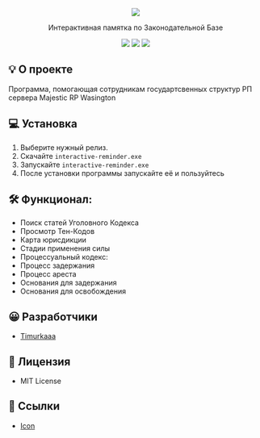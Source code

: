 <p align="center">
      <img src="https://img.icons8.com/?size=100&id=42817&format=png&color=000000">
</p>

<p align="center">
       Интерактивная памятка по Законодательной Базе
</p>

<p align="center">
   <img src="https://img.shields.io/badge/Language-Python-yellow">
   <img src="https://img.shields.io/badge/Version-v1.2-blue">
   <img src="https://img.shields.io/badge/License-MIT-red">
</p>

## 💡 О проекте
Программа, помогающая сотрудникам государтсвенных структур РП сервера Majestic RP Wasington

## 💻 Установка
1. Выберите нужный релиз.
2. Скачайте ```interactive-reminder.exe```
3. Запускайте ```interactive-reminder.exe```
4. После установки программы запускайте её и пользуйтесь

## 🛠 Функционал:
- Поиск статей Уголовного Кодекса
- Просмотр Тен-Кодов
- Карта юрисдикции
- Стадии применения силы
- Процессуальный кодекс:
 - Процесс задержания
 - Процесс ареста
 - Основания для задержания
 - Основания для освобождения

## 😀 Разработчики
- [Timurkaaa](https://github.com/Timurkaaaaaaa)

## 🧾 Лицензия
- MIT License

## 📎 Ссылки
- [Icon](https://icons8.ru/icon/42817/информация)
